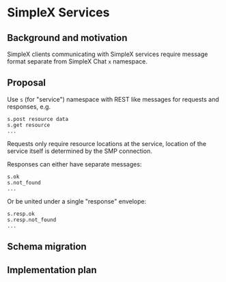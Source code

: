 # SimpleX Services

## Background and motivation

SimpleX clients communicating with SimpleX services require message format separate from SimpleX Chat `x` namespace.

## Proposal

Use `s` (for "service") namespace with REST like messages for requests and responses, e.g.

```
s.post resource data
s.get resource
...
```

Requests only require resource locations at the service, location of the service itself is determined by the SMP connection.

Responses can either have separate messages:

```
s.ok
s.not_found
...
```

Or be united under a single "response" envelope:

```
s.resp.ok
s.resp.not_found
...
```

## Schema migration

## Implementation plan
